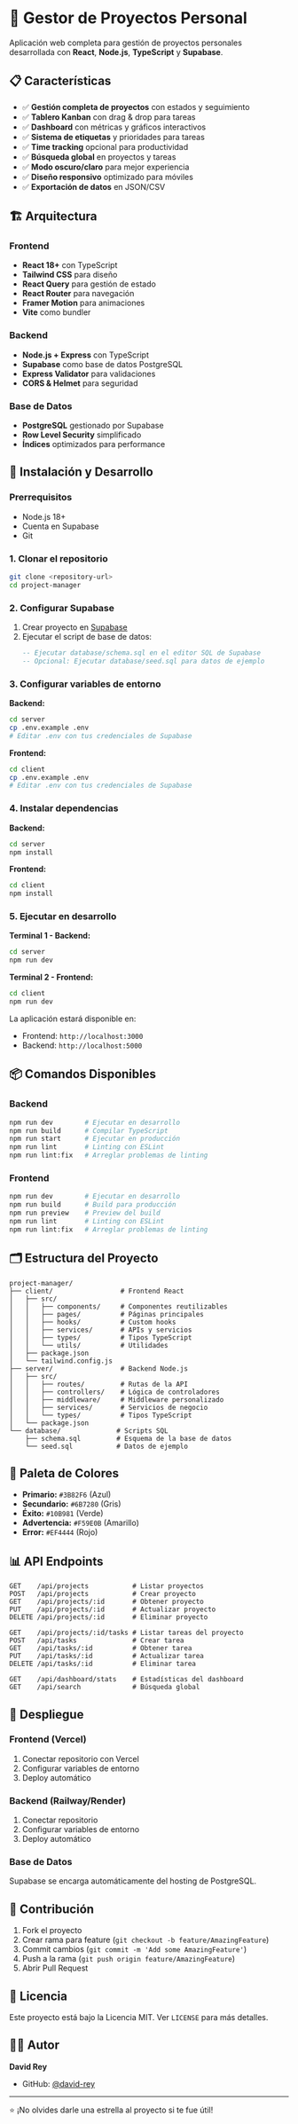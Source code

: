 # 🚀 Gestor de Proyectos Personal

Aplicación web completa para gestión de proyectos personales desarrollada con **React**, **Node.js**, **TypeScript** y **Supabase**.

## 📋 Características

- ✅ **Gestión completa de proyectos** con estados y seguimiento
- ✅ **Tablero Kanban** con drag & drop para tareas
- ✅ **Dashboard** con métricas y gráficos interactivos
- ✅ **Sistema de etiquetas** y prioridades para tareas
- ✅ **Time tracking** opcional para productividad
- ✅ **Búsqueda global** en proyectos y tareas
- ✅ **Modo oscuro/claro** para mejor experiencia
- ✅ **Diseño responsivo** optimizado para móviles
- ✅ **Exportación de datos** en JSON/CSV

## 🏗️ Arquitectura

### **Frontend**
- **React 18+** con TypeScript
- **Tailwind CSS** para diseño
- **React Query** para gestión de estado
- **React Router** para navegación
- **Framer Motion** para animaciones
- **Vite** como bundler

### **Backend**
- **Node.js + Express** con TypeScript
- **Supabase** como base de datos PostgreSQL
- **Express Validator** para validaciones
- **CORS & Helmet** para seguridad

### **Base de Datos**
- **PostgreSQL** gestionado por Supabase
- **Row Level Security** simplificado
- **Índices** optimizados para performance

## 🚀 Instalación y Desarrollo

### **Prerrequisitos**
- Node.js 18+
- Cuenta en Supabase
- Git

### **1. Clonar el repositorio**
```bash
git clone <repository-url>
cd project-manager
```

### **2. Configurar Supabase**

1. Crear proyecto en [Supabase](https://supabase.com)
2. Ejecutar el script de base de datos:
   ```sql
   -- Ejecutar database/schema.sql en el editor SQL de Supabase
   -- Opcional: Ejecutar database/seed.sql para datos de ejemplo
   ```

### **3. Configurar variables de entorno**

**Backend:**
```bash
cd server
cp .env.example .env
# Editar .env con tus credenciales de Supabase
```

**Frontend:**
```bash
cd client
cp .env.example .env
# Editar .env con tus credenciales de Supabase
```

### **4. Instalar dependencias**

**Backend:**
```bash
cd server
npm install
```

**Frontend:**
```bash
cd client
npm install
```

### **5. Ejecutar en desarrollo**

**Terminal 1 - Backend:**
```bash
cd server
npm run dev
```

**Terminal 2 - Frontend:**
```bash
cd client
npm run dev
```

La aplicación estará disponible en:
- Frontend: `http://localhost:3000`
- Backend: `http://localhost:5000`

## 📦 Comandos Disponibles

### **Backend**
```bash
npm run dev        # Ejecutar en desarrollo
npm run build      # Compilar TypeScript
npm run start      # Ejecutar en producción
npm run lint       # Linting con ESLint
npm run lint:fix   # Arreglar problemas de linting
```

### **Frontend**
```bash
npm run dev        # Ejecutar en desarrollo
npm run build      # Build para producción
npm run preview    # Preview del build
npm run lint       # Linting con ESLint
npm run lint:fix   # Arreglar problemas de linting
```

## 🗂️ Estructura del Proyecto

```
project-manager/
├── client/                 # Frontend React
│   ├── src/
│   │   ├── components/     # Componentes reutilizables
│   │   ├── pages/          # Páginas principales
│   │   ├── hooks/          # Custom hooks
│   │   ├── services/       # APIs y servicios
│   │   ├── types/          # Tipos TypeScript
│   │   └── utils/          # Utilidades
│   ├── package.json
│   └── tailwind.config.js
├── server/                 # Backend Node.js
│   ├── src/
│   │   ├── routes/         # Rutas de la API
│   │   ├── controllers/    # Lógica de controladores
│   │   ├── middleware/     # Middleware personalizado
│   │   ├── services/       # Servicios de negocio
│   │   └── types/          # Tipos TypeScript
│   └── package.json
└── database/              # Scripts SQL
    ├── schema.sql         # Esquema de la base de datos
    └── seed.sql           # Datos de ejemplo
```

## 🎨 Paleta de Colores

- **Primario:** `#3B82F6` (Azul)
- **Secundario:** `#6B7280` (Gris)
- **Éxito:** `#10B981` (Verde)
- **Advertencia:** `#F59E0B` (Amarillo)
- **Error:** `#EF4444` (Rojo)

## 📊 API Endpoints

```
GET    /api/projects           # Listar proyectos
POST   /api/projects           # Crear proyecto
GET    /api/projects/:id       # Obtener proyecto
PUT    /api/projects/:id       # Actualizar proyecto
DELETE /api/projects/:id       # Eliminar proyecto

GET    /api/projects/:id/tasks # Listar tareas del proyecto
POST   /api/tasks              # Crear tarea
GET    /api/tasks/:id          # Obtener tarea
PUT    /api/tasks/:id          # Actualizar tarea
DELETE /api/tasks/:id          # Eliminar tarea

GET    /api/dashboard/stats    # Estadísticas del dashboard
GET    /api/search             # Búsqueda global
```

## 🚀 Despliegue

### **Frontend (Vercel)**
1. Conectar repositorio con Vercel
2. Configurar variables de entorno
3. Deploy automático

### **Backend (Railway/Render)**
1. Conectar repositorio
2. Configurar variables de entorno
3. Deploy automático

### **Base de Datos**
Supabase se encarga automáticamente del hosting de PostgreSQL.

## 🤝 Contribución

1. Fork el proyecto
2. Crear rama para feature (`git checkout -b feature/AmazingFeature`)
3. Commit cambios (`git commit -m 'Add some AmazingFeature'`)
4. Push a la rama (`git push origin feature/AmazingFeature`)
5. Abrir Pull Request

## 📝 Licencia

Este proyecto está bajo la Licencia MIT. Ver `LICENSE` para más detalles.

## 👨‍💻 Autor

**David Rey**
- GitHub: [@david-rey](https://github.com/david-rey)

---

⭐ ¡No olvides darle una estrella al proyecto si te fue útil!